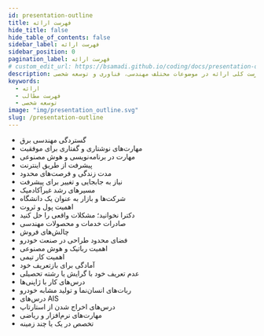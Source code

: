 ```yaml
---
id: presentation-outline
title: فهرست ارائه
hide_title: false
hide_table_of_contents: false
sidebar_label: فهرست ارائه
sidebar_position: 0
pagination_label: فهرست ارائه
# custom_edit_url: https://bsamadi.github.io/coding/docs/presentation-outline.md
description: فهرست کلی ارائه در موضوعات مختلف مهندسی، فناوری و توسعه شخصی
keywords:
  - ارائه
  - فهرست مطالب
  - توسعه شخصی
image: "img/presentation_outline.svg"
slug: /presentation-outline
---
```


- گستردگی مهندسی برق
- مهارت‌های نوشتاری و گفتاری برای موفقیت
- مهارت در برنامه‌نویسی و هوش مصنوعی
- پیشرفت از طریق اینترنت
- مدت زندگی و فرصت‌های محدود
- نیاز به جابجایی و تغییر برای پیشرفت
- مسیرهای رشد غیرآکادمیک
- شرکت‌ها و بازار به عنوان یک دانشگاه
- اهمیت پول و ثروت
- دکترا نخوانید؛ مشکلات واقعی را حل کنید
- صادرات خدمات و محصولات مهندسی
- چالش‌های فروش
- فضای محدود طراحی در صنعت خودرو
- اهمیت رباتیک و هوش مصنوعی
- اهمیت کار تیمی
- آمادگی برای بازتعریف خود
- عدم تعریف خود با گرایش یا رشته تحصیلی
- درس‌های کار با ژاپنی‌ها
- ربات‌های انسان‌نما و تولید مشابه خودرو
- درس‌های AIS
- درس‌های اخراج شدن از استارتاپ
- مهارت‌های نرم‌افزار و ریاضی
- تخصص در یک یا چند زمینه

